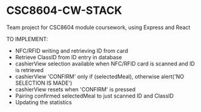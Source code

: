 # CSC8604-CW-STACK
Team project for CSC8604 module coursework, using Express and React

TO IMPLEMENT:

- NFC/RFID writing and retrieving ID from card
- Retrieve ClassID from ID entry in database
- cashierView selection available when NFC/RFID card is scanned and ID is retrieved
- cashierView 'CONFIRM' only if (selectedMeal), otherwise alert('NO SELECTION IS MADE')
- cashierView resets when 'CONFIRM' is pressed
- Pairing confirmed selectedMeal to just scanned ID and ClassID
- Updating the statistics
